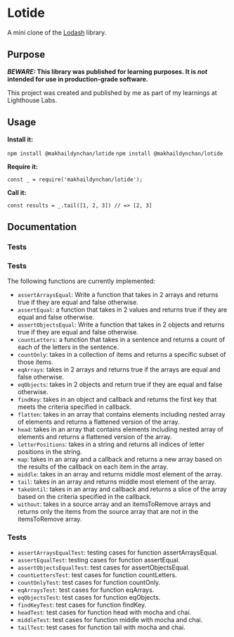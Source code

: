 # Lotide

A mini clone of the [Lodash](https://lodash.com) library.

## Purpose

**_BEWARE:_ This library was published for learning purposes. It is _not_ intended for use in production-grade software.**

This project was created and published by me as part of my learnings at Lighthouse Labs. 

## Usage

**Install it:**

`npm install @makhaildynchan/lotide`
`npm install @makhaildynchan/lotide`

**Require it:**

`const _ = require('makhaildynchan/lotide');`

**Call it:**

`const results = _.tail([1, 2, 3]) // => [2, 3]`

## Documentation
### Tests
### Tests
The following functions are currently implemented:

* `assertArraysEqual`: Write a function that takes in 2 arrays and returns true if they are equal and false otherwise.
* `assertEqual`: a function that takes in 2 values and returns true if they are equal and false otherwise.
* `assertObjectsEqual`: Write a function that takes in 2 objects and returns true if they are equal and false otherwise.
* `countLetters`: a function that takes in a sentence and returns a count of each of the letters in the sentence.
* `countOnly`: takes in a collection of items and returns a specific subset of those items.
* `eqArrays`: takes in 2 arrays and returns true if the arrays are equal and false otherwise.
* `eqObjects`: takes in 2 objects and return true if they are equal and false otherwise.
* `findKey`: takes in an object and callback and returns the first key that meets the criteria specified in callback.
* `flatten`: takes in an array that contains elements including nested array of elements and returns a flattened version of the array.
* `head`: takes in an array that contains elements including nested array of elements and returns a flattened version of the array.
* `letterPositions`: takes in a string and returns all indices of letter positions in the string.
* `map`: takes in an array and a callback and returns a new array based on the results of the callback on each item in the array.
* `middle`: takes in an array and returns middle most element of the array.
* `tail`: takes in an array and returns middle most element of the array.
* `takeUntil`: takes in an array and callback and returns a slice of the array based on the criteria specified in the callback.
* `without`: takes in a source array and an itemsToRemove arrays and returns only the items from the source array that are not in the itemsToRemove array.

### Tests

* `assertArraysEqualTest`: testing cases for function assertArraysEqual.
* `assertEqualTest`: testing cases for function assertEqual.
* `assertObjectsEqualTest`: test cases for assertObjectsEqual.
* `countLettersTest`: test cases for function countLetters.
* `countOnlyTest`: test cases for function countOnly.
* `eqArraysTest`: test cases for function eqArrays.
* `eqObjectsTest`: test cases for function eqObjects.
* `findKeyTest`: test cases for function findKey.
* `headTest`: test cases for function head with mocha and chai.
* `middleTest`: test cases for function middle with mocha and chai.
* `tailTest`: test cases for function tail with mocha and chai.